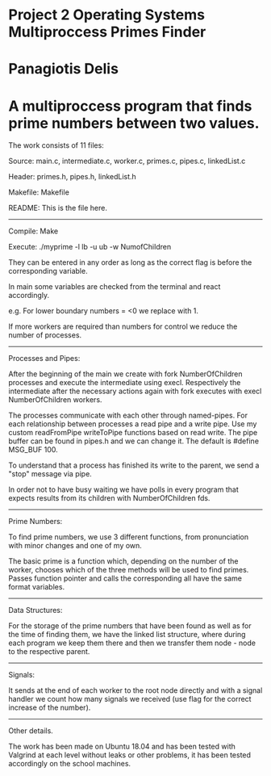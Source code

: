 # Project 2 Operating Systems Multiproccess Primes Finder
# Panagiotis Delis

# A multiproccess program that finds prime numbers between two values.

The work consists of 11 files:

Source: main.c, intermediate.c, worker.c, primes.c, pipes.c, linkedList.c

Header: primes.h, pipes.h, linkedList.h

Makefile: Makefile

README: This is the file here.

-------------------------------------------------- -------------------
Compile:
Make

Execute:
./myprime -l lb -u ub -w NumofChildren

They can be entered in any order as long as the correct flag is before the corresponding variable.


In main some variables are checked from the terminal and react accordingly.

e.g. For lower boundary numbers = <0 we replace with 1.

If more workers are required than numbers for control we reduce the number of processes.

-------------------------------------------------- -------------------
Processes and Pipes:

After the beginning of the main we create with fork NumberOfChildren processes and execute the intermediate using execl.
Respectively the intermediate after the necessary actions again with fork executes with execl NumberOfChildren workers.

The processes communicate with each other through named-pipes. For each relationship between processes a read pipe and a write pipe. Use my custom readFromPipe writeToPipe functions based on read write.
The pipe buffer can be found in pipes.h and we can change it.
The default is #define MSG_BUF 100.

To understand that a process has finished its write to the parent, we send a "stop" message via pipe.

In order not to have busy waiting we have polls in every program that expects results from its children with NumberOfChildren fds.

-------------------------------------------------- ---------------------
Prime Numbers:

To find prime numbers, we use 3 different functions, from pronunciation with minor changes and one of my own.

The basic prime is a function which, depending on the number of the worker, chooses which of the three methods will be used to find primes.
Passes function pointer and calls the corresponding all have the same format variables.

-------------------------------------------------- ---------------------
Data Structures:

For the storage of the prime numbers that have been found as well as for the time of finding them, we have the linked list structure, where during each program we keep them there and then we transfer them node - node to the respective parent.

-------------------------------------------------- ----------------------
Signals:

It sends at the end of each worker to the root node directly and with a signal handler we count how many signals we received (use flag for the correct increase of the number).

-------------------------------------------------- ----------------------
Other details.

The work has been made on Ubuntu 18.04 and has been tested with Valgrind at each level without leaks or other problems, it has been tested accordingly on the school machines.
